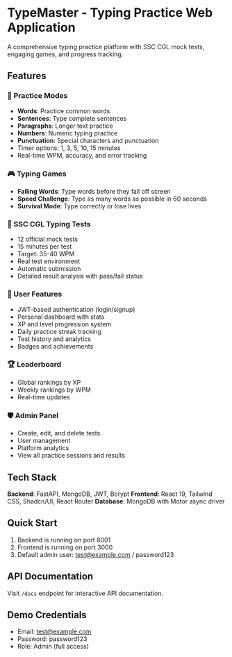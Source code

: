 # TypeMaster - Typing Practice Web Application

A comprehensive typing practice platform with SSC CGL mock tests, engaging games, and progress tracking.

## Features

### 🎯 Practice Modes
- **Words**: Practice common words
- **Sentences**: Type complete sentences
- **Paragraphs**: Longer text practice
- **Numbers**: Numeric typing practice
- **Punctuation**: Special characters and punctuation
- Timer options: 1, 3, 5, 10, 15 minutes
- Real-time WPM, accuracy, and error tracking

### 🎮 Typing Games
- **Falling Words**: Type words before they fall off screen
- **Speed Challenge**: Type as many words as possible in 60 seconds
- **Survival Mode**: Type correctly or lose lives

### 📝 SSC CGL Typing Tests
- 12 official mock tests
- 15 minutes per test
- Target: 35-40 WPM
- Real test environment
- Automatic submission
- Detailed result analysis with pass/fail status

### 👤 User Features
- JWT-based authentication (login/signup)
- Personal dashboard with stats
- XP and level progression system
- Daily practice streak tracking
- Test history and analytics
- Badges and achievements

### 🏆 Leaderboard
- Global rankings by XP
- Weekly rankings by WPM
- Real-time updates

### 🛡️ Admin Panel
- Create, edit, and delete tests
- User management
- Platform analytics
- View all practice sessions and results

## Tech Stack

**Backend**: FastAPI, MongoDB, JWT, Bcrypt
**Frontend**: React 19, Tailwind CSS, Shadcn/UI, React Router
**Database**: MongoDB with Motor async driver

## Quick Start

1. Backend is running on port 8001
2. Frontend is running on port 3000
3. Default admin user: test@example.com / password123

## API Documentation
Visit `/docs` endpoint for interactive API documentation.

## Demo Credentials
- Email: test@example.com
- Password: password123
- Role: Admin (full access)
